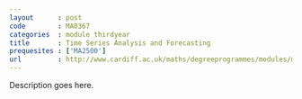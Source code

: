 ```yaml
---
layout      : post
code        : MA0367
categories  : module thirdyear
title       : Time Series Analysis and Forecasting
prequesites : ['MA2500']
url         : http://www.cardiff.ac.uk/maths/degreeprogrammes/modules/ma0367.html
---
```


Description goes here.

